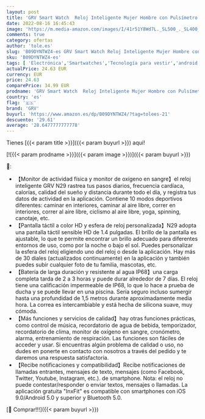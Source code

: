 ```yaml
---
layout: post
title: 'GRV Smart Watch  Reloj Inteligente Mujer Hombre con Pulsímetro Monitor de Sueño Oxígeno en Sangre Reloj Pulsera Actividad Inteligente  10 Modos Deporte Smartwatch para Android iOS  1.4 Pulgadas  rosa '
date: 2022-08-16 16:45:43
image: 'https://m.media-amazon.com/images/I/41r51Y8Wd7L._SL500_._SL400_.jpg'
comments: true
category: ofertas
author: 'tole.es'
slug: 'B09DYNTWZ4-es GRV Smart Watch Reloj Inteligente Mujer Hombre con...'
sku: 'B09DYNTWZ4-es'
tags: [ 'Electrónica','Smartwatches','Tecnología para vestir','android','grv','🇪🇸', ]
actualPrice: 24.63 EUR
currency: EUR
price: 24.63
comparePrice: 34.99 EUR
prodname: 'GRV Smart Watch  Reloj Inteligente Mujer Hombre con Pulsímetro Monitor de Sueño Oxígeno en Sangre Reloj Pulsera Actividad Inteligente  10 Modos Deporte Smartwatch para Android iOS  1.4 Pulgadas  rosa '
country: 'es'
flag: '🇪🇸'
brand: 'GRV'
buyurl: 'https://www.amazon.es/dp/B09DYNTWZ4/?tag=tolees-21'
descuento: '29.61'
average: '28.6477777777778'
---
```


Tienes [{{< param title >}}]({{< param buyurl >}}) aqui!

[![{{< param prodname >}}]({{< param image >}})]({{< param buyurl >}})

🔎:

- 【Monitor de actividad física y monitor de oxígeno en sangre】el reloj inteligente GRV N29 rastrea tus pasos diarios, frecuencia cardíaca, calorías, calidad del sueño y distancia durante todo el día, y registra tus datos de actividad en la aplicación. Contiene 10 modos deportivos diferentes: caminar en interiores, caminar al aire libre, correr en interiores, correr al aire libre, ciclismo al aire libre, yoga, spinning, canotaje, etc.
- 【Pantalla táctil a color HD y esfera de reloj personalizada】N29 adopta una pantalla táctil sensible HD de 1.4 pulgadas. El brillo de la pantalla es ajustable, lo que te permite encontrar un brillo adecuado para diferentes entornos de uso, como por la noche o bajo el sol. Puedes personalizar la esfera del reloj eligiendo uno del reloj o desde la aplicación. Hay más de 30 diales (actualizados continuamente) en la aplicación y también puedes subir cualquier foto de tu familia, mascotas, etc.
- 【Batería de larga duración y resistente al agua IP68】una carga completa tarda de 2 a 3 horas y puede durar alrededor de 7 días. El reloj tiene una calificación impermeable de IP68, lo que lo hace a prueba de ducha y se puede llevar en una piscina. Sería seguro incluso sumergir hasta una profundidad de 1,5 metros durante aproximadamente media hora. La correa es intercambiable y está hecha de silicona suave, muy cómoda.
- 【Más funciones y servicios de calidad】hay otras funciones prácticas, como control de música, recordatorio de agua de bebida, temporizador, recordatorio de clima, monitor de oxígeno en sangre, cronómetro, alarma, entrenamiento de respiración. Las funciones son fáciles de acceder y usar. Si encuentras algún problema de calidad o uso, no dudes en ponerte en contacto con nosotros a través del pedido y te daremos una respuesta satisfactoria.
- 【Recibe notificaciones y compatibilidad】Recibe notificaciones de llamadas entrantes, mensajes de texto, mensajes (como Facebook, Twitter, Youtube, Instagram, etc.). de smartphone. Nota: el reloj no puede contestar/responder o enviar textos, mensajes o llamadas. La aplicación gratuita "InxFit" es compatible con smartphones con iOS 9.0/Android 5.0 y superior y Bluetooth 5.0.

[🛒 Comprar!!!]({{< param buyurl >}})
